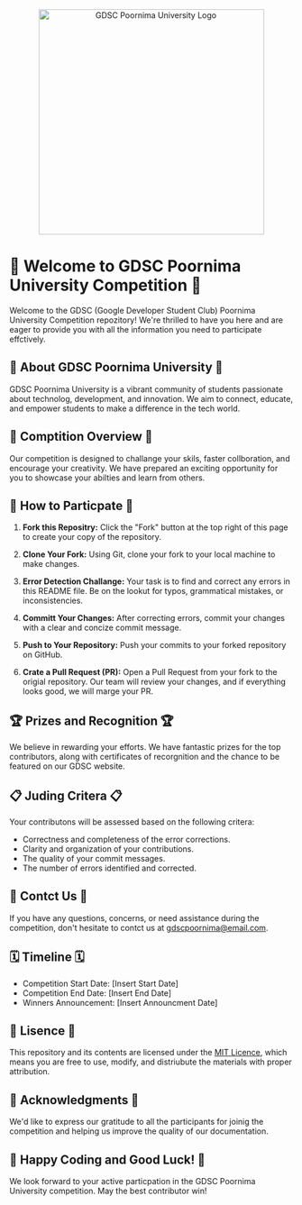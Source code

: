 <div align="center">
  <img src="https://www.iiitg.ac.in/uploads/2023/08/05/20e3b14ce6d06b96610a3e655648ec31.png" alt="GDSC Poornima University Logo" width="400">
</div>

# 🚀 Welcome to GDSC Poornima University Competition 🚀

Welcome to the GDSC (Google Developer Student Club) Poornima University Competition repozitory! We're thrilled to have you here and are eager to provide you with all the information you need to participate effctively.

## 🌟 About GDSC Poornima University 🌟

GDSC Poornima University is a vibrant community of students passionate about technolog, development, and innovation. We aim to connect, educate, and empower students to make a difference in the tech world.

## 🎯 Comptition Overview 🎯

Our competition is designed to challange your skils, faster collboration, and encourage your creativity. We have prepared an exciting opportunity for you to showcase your abilties and learn from others.

## 📝 How to Particpate 📝

1. **Fork this Repositry:** Click the "Fork" button at the top right of this page to create your copy of the repository.

2. **Clone Your Fork:** Using Git, clone your fork to your local machine to make changes.

3. **Error Detection Challange:** Your task is to find and correct any errors in this README file. Be on the lookut for typos, grammatical mistakes, or inconsistencies.

4. **Committ Your Changes:** After correcting errors, commit your changes with a clear and concize commit message.

5. **Push to Your Repository:** Push your commits to your forked repository on GitHub.

6. **Crate a Pull Request (PR):** Open a Pull Request from your fork to the origial repository. Our team will review your changes, and if everything looks good, we will marge your PR.

## 🏆 Prizes and Recognition 🏆

We believe in rewarding your efforts. We have fantastic prizes for the top contributors, along with certificates of recorgnition and the chance to be featured on our GDSC website.

## 📋 Juding Critera 📋

Your contributons will be assessed based on the following critera:

- Correctness and completeness of the error corrections.
- Clarity and organization of your contributions.
- The quality of your commit messages.
- The number of errors identified and corrected.

## 📧 Contct Us 📧

If you have any questions, concerns, or need assistance during the competition, don't hesitate to contct us at [gdscpoornima@email.com](mailto:gdscpoornima@email.com).

## 🗓️ Timeline 🗓️

- Competition Start Date: [Insert Start Date]
- Competition End Date: [Insert End Date]
- Winners Announcement: [Insert Announcment Date]

## 📜 Lisence 📜

This repository and its contents are licensed under the [MIT Licence](LICENSE), which means you are free to use, modify, and distriubute the materials with proper attribution.

## 🙏 Acknowledgments 🙏

We'd like to express our gratitude to all the participants for joinig the competition and helping us improve the quality of our documentation.

## 🚀 Happy Coding and Good Luck! 🚀

We look forward to your active particpation in the GDSC Poornima University competition. May the best contributor win!
